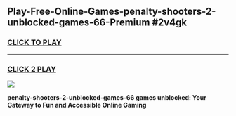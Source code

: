 
## Play-Free-Online-Games-penalty-shooters-2-unblocked-games-66-Premium #2v4gk
<h3>
<a href="https://premium.freeplayer.one?title=penalty-shooters-2-unblocked-games-66&ref=8M">CLICK TO PLAY</a></h3>
<hr>

<h3>
<a href="https://premium.freeplayer.one?title=penalty-shooters-2-unblocked-games-66&ref=8M">CLICK 2 PLAY</a>
  
</h3>

<a href="https://premium.freeplayer.one?title=penalty-shooters-2-unblocked-games-66&ref=8M"><img src="https://clearcache.store/games.png"></a>


**penalty-shooters-2-unblocked-games-66 games unblocked: Your Gateway to Fun and Accessible Online Gaming**
